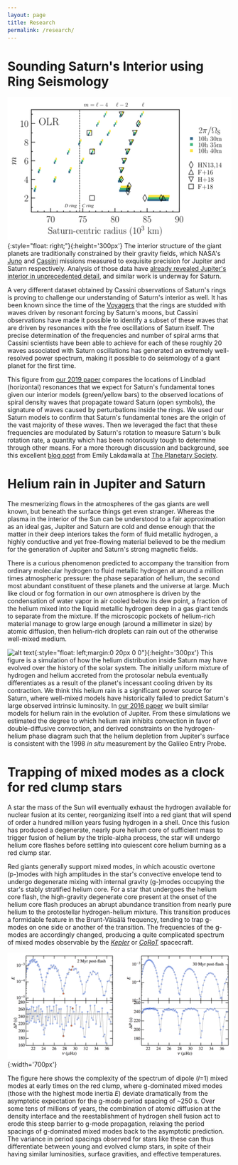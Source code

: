 ```yaml
---
layout: page
title: Research
permalink: /research/
---
```

# Sounding Saturn's Interior using Ring Seismology
<!-- ![alt text](/assets/saturn_olr.png "Saturn's fundamental oscillations in the rings"){:style="float: right;margin-right: 2px;margin-top: 2px;"}{:height='300px'} -->
![alt text](/assets/saturn_olr.png "Saturn's fundamental oscillations in the rings"){:style="float: right;"}{:height='300px'}
The interior structure of the giant planets are traditionally constrained by their gravity fields, which NASA's [Juno][juno] and [Cassini][cassini] missions measured to exquisite precision for Jupiter and Saturn respectively. Analysis of those data have [already revealed Jupiter's interior in unprecedented detail][juno_news_and_views], and similar work is underway for Saturn.

A very different dataset obtained by Cassini observations of Saturn's rings is proving to challenge our understanding of Saturn's interior as well. It has been known since the time of the [Voyagers][voyager] that the rings are studded with waves driven by resonant forcing by Saturn's moons, but Cassini observations have made it possible to identify a subset of these waves that are driven by resonances with the free oscillations of Saturn itself. The precise determination of the frequencies and number of spiral arms that Cassini scientists have been able to achieve for each of these roughly 20 waves associated with Saturn oscillations has generated an extremely well-resolved power spectrum, making it possible to do seismology of a giant planet for the first time.

This figure from [our 2019 paper][fmodes_paper] compares the locations of Lindblad (horizontal) resonances that we expect for Saturn's fundamental tones given our interior models (green/yellow bars) to the observed locations of spiral density waves that propagate toward Saturn (open symbols), the signature of waves caused by perturbations inside the rings. We used our Saturn models to confirm that Saturn's fundamental tones are the origin of the vast majority of these waves. Then we leveraged the fact that these frequencies are modulated by Saturn's rotation to measure Saturn's bulk rotation rate, a quantity which has been notoriously tough to determine through other means. For a more thorough discussion and background, see this excellent [blog post][emilyl_blog] from Emily Lakdawalla at [The Planetary Society][planetaryorg].

# Helium rain in Jupiter and Saturn
The mesmerizing flows in the atmospheres of the gas giants are well known, but beneath the surface things get even stranger. Whereas the plasma in the interior of the Sun can be understood to a fair approximation as an ideal gas, Jupiter and Saturn are cold and dense enough that the matter in their deep interiors takes the form of fluid metallic hydrogen, a highly conductive and yet free-flowing material believed to be the medium for the generation of Jupiter and Saturn's strong magnetic fields.

There is a curious phenomenon predicted to accompany the transition from ordinary molecular hydrogen to fluid metallic hydrogen at around a million times atmospheric pressure: the phase separation of helium, the second most abundant constituent of these planets and the universe at large. Much like cloud or fog formation in our own atmosphere is driven by the condensation of water vapor in air cooled below its dew point, a fraction of the helium mixed into the liquid metallic hydrogen deep in a gas giant tends to separate from the mixture. If the microscopic pockets of helium-rich material manage to grow large enough (around a millimeter in size) by atomic diffusion, then helium-rich droplets can rain out of the otherwise well-mixed medium.

![alt text](/assets/saturn800.gif "Helium rainout over the lifetime of Saturn"){:style="float: left;margin:0 20px 0 0"}{:height='300px'}
This figure is a simulation of how the helium distribution inside Saturn may have evolved over the history of the solar system. The initially uniform mixture of hydrogen and helium accreted from the protosolar nebula eventually differentiates as a result of the planet's incessant cooling driven by its contraction. We think this helium rain is a significant power source for Saturn, where well-mixed models have historically failed to predict Saturn's large observed intrinsic luminosity. In [our 2016 paper][jupiter_paper] we built similar models for helium rain in the evolution of Jupiter. From these simulations we estimated the degree to which helium rain inhibits convection in favor of double-diffusive convection, and derived constraints on the hydrogen-helium phase diagram such that the helium depletion from Jupiter's surface is consistent with the 1998 _in situ_ measurement by the Galileo Entry Probe.


# Trapping of mixed modes as a clock for red clump stars
A star the mass of the Sun will eventually exhaust the hydrogen available for nuclear fusion at its center, reorganizing itself into a red giant that will spend of order a hundred million years fusing hydrogen in a shell. Once this fusion has produced a degenerate, nearly pure helium core of sufficient mass to trigger fusion of helium by the triple-alpha process, the star will undergo helium core flashes before settling into quiescent core helium burning as a red clump star.

Red giants generally support mixed modes, in which acoustic overtone (p-)modes with high amplitudes in the star's convective envelope tend to undergo degenerate mixing with internal gravity (g-)modes occupying the star's stably stratified helium core. For a star that undergoes the helium core flash, the high-gravity degenerate core present at the onset of the helium core flash produces an abrupt abundance transition from nearly pure helium to the protostellar hydrogen-helium mixture. This transition produces a formidable feature in the Brunt-Väisälä frequency, tending to trap g-modes on one side or another of the transition. The frequencies of the g-modes are accordingly changed, producing a quite complicated spectrum of mixed modes observable by the [_Kepler_][kepler] or [_CoRoT_][corot] spacecraft.

![alt text](/assets/perspac_clump.png "Diffusion and nuclear fusion erode the sharp H-He transition in young red clump stars"){:width='700px'}

The figure here shows the complexity of the spectrum of dipole (_l_=1) mixed modes at early times on the red clump, where g-dominated mixed modes (those with the highest mode inertia _E_) deviate dramatically from the asymptotic expectation for the g-mode period spacing of ~250 s. Over some tens of millions of years, the combination of atomic diffusion at the density interface and the reestablishment of hydrogen shell fusion act to erode this steep barrier to g-mode propagation, relaxing the period spacings of g-dominated mixed modes back to the asymptotic prediction. The variance in period spacings observed for stars like these can thus differentiate between young and evolved clump stars, in spite of their having similar luminosities, surface gravities, and effective temperatures.

[juno]: https://www.nasa.gov/mission_pages/juno/main/index.html
[cassini]: https://solarsystem.nasa.gov/missions/cassini/overview/
[voyager]: https://voyager.jpl.nasa.gov/
[juno_news_and_views]: https://www.nature.com/articles/d41586-018-02612-y
[fmodes_paper]: http://adsabs.harvard.edu/abs/2019ApJ...871....1M
[jupiter_paper]: http://adsabs.harvard.edu/abs/2016ApJ...832..113M
[emilyl_blog]: http://www.planetary.org/blogs/emily-lakdawalla/2018/how-long-is-a-day-on-saturn.html
[corot]: http://sci.esa.int/corot/
[kepler]: https://www.nasa.gov/mission_pages/kepler/main/index.html
[planetaryorg]: http://planetary.org/
